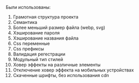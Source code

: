 Были использованы:

1. Грамотная структура проекта
2. Семантика
3. Более меньший размер файла (webp, svg)
4. Хэширование пароля
5. Хэширование названия файла
6. Css переменные
7. Css префиксы
8. Валидация регестрации
9. Модульный тип стилей
10. Ховер эффекты на различные элементы
11. Отключение ховер эффекта на мобильных устройствах
12. Скаченные шрифты, без использования cdn
